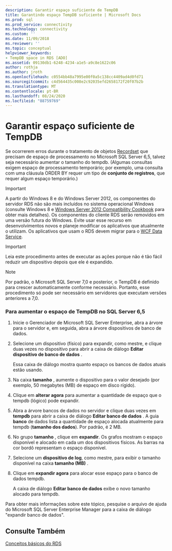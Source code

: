 ```yaml
---
description: Garantir espaço suficiente de TempDB
title: Garantindo espaço TempDB suficiente | Microsoft Docs
ms.prod: sql
ms.prod_service: connectivity
ms.technology: connectivity
ms.custom: ''
ms.date: 11/09/2018
ms.reviewer: ''
ms.topic: conceptual
helpviewer_keywords:
- TempDB space in RDS [ADO]
ms.assetid: 09130db1-6248-4234-a1e5-a9c8e1622c06
author: rothja
ms.author: jroth
ms.openlocfilehash: c0554bb48a7995e00f0a5c138cc4409ad4d0fd71
ms.sourcegitcommit: c4d564435c008e2c92035efd2658172f20f07b2b
ms.translationtype: MT
ms.contentlocale: pt-BR
ms.lasthandoff: 08/24/2020
ms.locfileid: "88759769"
---
```

# <a name="ensuring-sufficient-tempdb-space"></a>Garantir espaço suficiente de TempDB
Se ocorrerem erros durante o tratamento de objetos [Recordset](../../reference/ado-api/recordset-object-ado.md) que precisam de espaço de processamento no Microsoft SQL Server 6,5, talvez seja necessário aumentar o tamanho do tempdb. (Algumas consultas exigem espaço de processamento temporário; por exemplo, uma consulta com uma cláusula ORDER BY requer um tipo de **conjunto de registros**, que requer algum espaço temporário.)  
  
> [!IMPORTANT]
>  A partir do Windows 8 e do Windows Server 2012, os componentes do servidor RDS não são mais incluídos no sistema operacional Windows (consulte Windows 8 e [Windows Server 2012 Compatibility Cookbook](https://www.microsoft.com/download/details.aspx?id=27416) para obter mais detalhes). Os componentes do cliente RDS serão removidos em uma versão futura do Windows. Evite usar esse recurso em desenvolvimentos novos e planeje modificar os aplicativos que atualmente o utilizam. Os aplicativos que usam o RDS devem migrar para o [WCF Data Service](https://go.microsoft.com/fwlink/?LinkId=199565).  
  
> [!IMPORTANT]
>  Leia este procedimento antes de executar as ações porque não é tão fácil reduzir um dispositivo depois que ele é expandido.  
  
> [!NOTE]
>  Por padrão, o Microsoft SQL Server 7,0 e posterior, o TempDB é definido para crescer automaticamente conforme necessário. Portanto, esse procedimento só pode ser necessário em servidores que executam versões anteriores a 7,0.  
  
### <a name="to-increase-the-tempdb-space-on-sql-server-65"></a>Para aumentar o espaço de TempDB no SQL Server 6,5  
  
1.  Inicie o Gerenciador de Microsoft SQL Server Enterprise, abra a árvore para o servidor e, em seguida, abra a árvore dispositivos de banco de dados.  
  
2.  Selecione um dispositivo (físico) para expandir, como mestre, e clique duas vezes no dispositivo para abrir a caixa de diálogo **Editar dispositivo de banco de dados** .  
  
     Essa caixa de diálogo mostra quanto espaço os bancos de dados atuais estão usando.  
  
3.  Na caixa **tamanho** , aumente o dispositivo para o valor desejado (por exemplo, 50 megabytes (MB) de espaço em disco rígido).  
  
4.  Clique em **alterar agora** para aumentar a quantidade de espaço que o tempdb (lógico) pode expandir.  
  
5.  Abra a árvore bancos de dados no servidor e clique duas vezes em **tempdb** para abrir a caixa de diálogo **Editar banco de dados** . A guia **banco** de dados lista a quantidade de espaço alocada atualmente para tempdb (**tamanho dos dados**). Por padrão, é 2 MB.  
  
6.  No grupo **tamanho** , clique em **expandir**. Os grafos mostram o espaço disponível e alocado em cada um dos dispositivos físicos. As barras na cor bordô representam o espaço disponível.  
  
7.  Selecione um **dispositivo de log**, como mestre, para exibir o tamanho disponível na caixa **tamanho (MB)** .  
  
8.  Clique em **expandir agora** para alocar esse espaço para o banco de dados tempdb.  
  
     A caixa de diálogo **Editar banco de dados** exibe o novo tamanho alocado para tempdb.  
  
 Para obter mais informações sobre este tópico, pesquise o arquivo de ajuda do Microsoft SQL Server Enterprise Manager para a caixa de diálogo "expandir banco de dados".  
  
## <a name="see-also"></a>Consulte Também  
 [Conceitos básicos do RDS](./rds-fundamentals.md)
